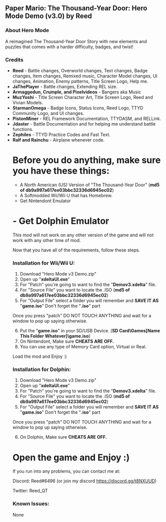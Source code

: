 <h2><b>Paper Mario: The Thousand-Year Door: Hero Mode Demo (v3.0) by Reed</b></font></h2>

<h3><b>About Hero Mode</b></h3>

A reimagined The Thousand-Year Door Story with new elements and puzzles that
comes with a harder difficulty, badges, and twist!

<h3><b>Credits</b></h2>

<ul><li><b>Reed</b> - Battle changes, Overworld changes, Text changes, Badge changes, Item changes, Remixed music, Character Model changes, UI changes, Animation, Enemy patterns, Title Screen Logo, Help me.</li>
  
<li><b>JaThePlayer</b> - Battle changes, Extending REL size.</li>

<li><b>Armaggedun, Crumple, and Pixelvideos</b> - Bangers aka Music</li>
  
<li><b>MuzYoshi</b> - Title Screen Character Art, Title Screen Logo, Reed and Vivian Models.</li>

<li><b>StarmanOmega</b> - Badge Icons, Status Icons, Reed Logo, TTYD Community Logo, and UI changes.</li>

<li><b>PistonMiner</b> - REL Framework Documentation, TTYDASM, and RELLink.</li>

<li><b>Jdaster</b> - Battle Documentation and for helping me understand battle functions.</li>

<li><b>Zephiles</b> - TTYD Practice Codes and Fast Text.</li>

<li><b>Ralf and Rainchu</b> - Airplane whenever code.</li>


<h1>Before you do anything, make sure you have these things:</h1>

- A North American (US) Version of "The Thousand-Year Door" (<b>md5 of db9a997a617ee03bbc32336d6945ec02</b>)
- A Softmodded Wii/Wii U that has Homebrew.
- Get Nintendont Emulator
<h1>- Get Dolphin Emulator</h1>

This mod will not work on any other version of the game and will not
work with any other time of mod.

Now that you have all of the requirements, follow these steps.

<b><h3>Installation for Wii/Wii U:</h3></b>

1. Download "Hero Mode v3 Demo.zip"
2. Open up "<b>xdeltaUI.exe</b>"
3. For "Patch" you're going to want to find the "<b>Demov3.xdelta</b>" file.
4. For "Source File" you want to locate the .ISO (<b>md5 of db9a997a617ee03bbc32336d6945ec02</b>)
5. For "Output File" select a folder you will remember and <b>SAVE IT AS</b> "<b>game.iso</b>" Don't forget the "<b>.iso</b>" part

Once you press "patch" DO NOT TOUCH ANYTHING and wait for a window to pop up saying otherwise.

6. Put the "<b>game.iso</b>" in your SD/USB Device. (<b>SD Card\Games\[<b>Name This Folder Whatever</b>]\game.iso</b>) 
7. On Nintendont, Make sure <b>CHEATS ARE OFF.</b>
9. You can use any type of Memory Card option, Virtual or Real.

Load the mod and Enjoy :)

<b><h3>Installation for Dolphin:</h3></b>

1. Download "Hero Mode v3 Demo.zip"
2. Open up "<b>xdeltaUI.exe</b>"
3. For "Patch" you're going to want to find the "<b>Demov3.xdelta</b>" file.
4. For "Source File" you want to locate the .ISO (<b>md5 of db9a997a617ee03bbc32336d6945ec02</b>)
5. For "Output File" select a folder you will remember and <b>SAVE IT AS</b> "<b>game.iso</b>" Don't forget the "<b>.iso</b>" part

Once you press "patch" DO NOT TOUCH ANYTHING and wait for a window to pop up saying otherwise.

6. On Dolphin, Make sure <b>CHEATS ARE OFF.</b>

<h1>Open the game and Enjoy :)</h1>

If you run into any problems, you can contact me at:

Discord: Reed#6496 (or join my discord https://discord.gg/t8NXUUD)

Twitter: Reed_QT 

<h3><b>Known Issues:</h3></b>
None

